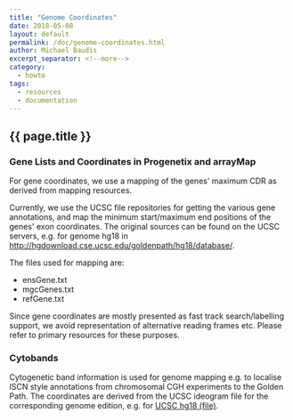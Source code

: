 ```yaml
---
title: "Genome Coordinates"
date: 2018-05-08
layout: default
permalink: /doc/genome-coordinates.html
author: Michael Baudis
excerpt_separator: <!--more-->
category:
  - howto
tags:
  - resources
  - documentation
---
```


## {{ page.title }}

### Gene Lists and Coordinates in Progenetix and arrayMap

For gene coordinates, we use a mapping of the genes' maximum CDR as derived from mapping resources.

<!--more-->

 Currently, we use the UCSC file repositories for getting the various gene annotations, and map the minimum start/maximum end positions of the genes' exon coordinates. The original sources can be found on the UCSC servers, e.g. for genome hg18 in http://hgdownload.cse.ucsc.edu/goldenpath/hg18/database/.

The files used for mapping are:

* ensGene.txt
* mgcGenes.txt
* refGene.txt

Since gene coordinates are mostly presented as fast track search/labelling support, we avoid representation of alternative reading frames etc. Please refer to primary resources for these purposes.

### Cytobands

Cytogenetic band information is used for genome mapping e.g. to localise ISCN style annotations from chromosomal CGH experiments to the Golden Path. The coordinates are derived from the UCSC ideogram file for the corresponding genome edition, e.g. for [UCSC hg18 (file)](http://hgdownload.cse.ucsc.edu/goldenpath/hg18/database/cytoBand.txt.gz).
